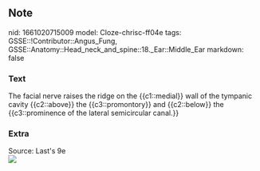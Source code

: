 ## Note
nid: 1661020715009
model: Cloze-chrisc-ff04e
tags: GSSE::!Contributor::Angus_Fung, GSSE::Anatomy::Head_neck_and_spine::18._Ear::Middle_Ear
markdown: false

### Text
The facial nerve raises the ridge on the {{c1::medial}} wall of the tympanic cavity {{c2::above}} the {{c3::promontory}} and {{c2::below}} the {{c3::prominence of the lateral semicircular canal.}}

### Extra
<div>
  Source: Last's 9e
</div><img src=
"paste-7b90516dbb12e012ce8dd5d82ab0c535fc032ecc.jpg">

